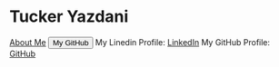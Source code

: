 <h1> Tucker Yazdani </h1>
<body> 
  <a href="about.html" title="About Me">About Me</a>
  <button onclick="https://github.com/tuckeryazdani'">My GitHub</button>
  My Linedin Profile:  <a href="https://www.linkedin.com/in/tuckeryazdani/" title="LinkedIn">LinkedIn</a>
  My GitHub Profile:   <a href="https://github.com/tuckeryazdani" title="LinkedIn">GitHub</a>
</body>
